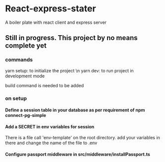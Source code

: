 # React-express-stater
A boiler plate with react client and express server

## Still in progress. This project by no means complete yet

### commands
yarn setup: to initialize the project \n
yarn dev: to run project in development mode

build command is needed to be added

### on setup
#### Define a session table in your database as per requirement of npm connect-pg-simple

#### Add a SECRET in env variables for session
There is a file call 'env-template' on the root directory. add your variables in there and change the name of the file to .env

#### Configure passport middleware in src/middleware/installPassport.ts
